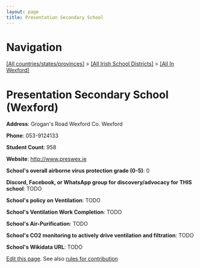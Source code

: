 ```yaml
---
layout: page
title: Presentation Secondary School
---
```

# Navigation

[[All countries/states/provinces]](../../..) > [[All Irish School Districts]](../..) > [[All In Wexford]](..)

# Presentation Secondary School (Wexford)

**Address**: Grogan's Road Wexford Co. Wexford

**Phone**: 053-9124133

**Student Count**: 958

**Website**: <http://www.preswex.ie>

**School's overall airborne virus protection grade (0-5)**: 0

**Discord, Facebook, or WhatsApp group for discovery/advocacy for THIS school**: TODO

**School's policy on Ventilation**: TODO

**School's Ventilation Work Completion**: TODO

**School's Air-Purification**: TODO

**School's CO2 monitoring to actively drive ventilation and filtration**: TODO

**School's Wikidata URL**: TODO


[Edit this page](https://github.com/ventilate-schools/Ireland/edit/main/./Wexford/Presentation_Secondary_School.md). See also [rules for contribution](../../../contribution-rules/)